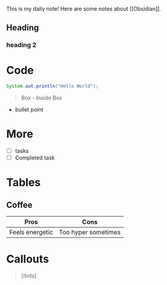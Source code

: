This is my daily note!
Here are some notes about [[Obsidian]].


## Heading 

### heading 2

# Code 

```java
System.out.println("Hello World");
```


>Box
\- Inside Box

- bullet point 

# More 
- [ ] tasks
- [ ] Completed task

# Tables 

## Coffee
Pros |  Cons
---------------- | -----------
Feels energetic  | Too hyper sometimes

# Callouts 

> [!Info]

